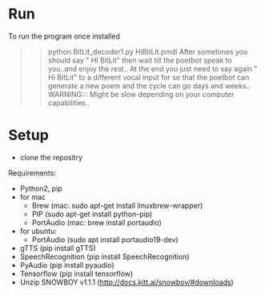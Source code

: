 


# Run
To run the program once installed 
>> python BitLit_decoder1.py HiBitLit.pmdl
After sometimes you should say " HI BitLit" then wait till the poetbot speak to you..and enjoy the rest.. At the end you just need to say again " Hi BitLit" to a different vocal input for so that the poetbot can generate a new poem and the cycle can go days and weeks..
WARNING::: Might be slow depending on your computer capabilities..

# Setup

- clone the repositry

Requirements:
-	Python2, pip
- for mac
  - Brew (mac: sudo apt-get install linuxbrew-wrapper)
  - PIP (sudo apt-get install python-pip)
  - PortAudio (mac: brew install portaudio)
- for ubuntu:
  - PortAudio (sudo apt install portaudio19-dev)
- gTTS (pip install gTTS)
- SpeechRecognition (pip install SpeechRecognition)
- PyAudio  (pip install pyaudio) 
- Tensorflow (pip install tensorflow)
- Unzip SNOWBOY v1.1.1 (http://docs.kitt.ai/snowboy/#downloads)

